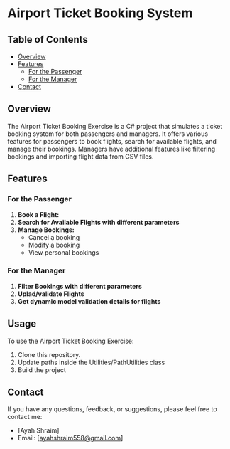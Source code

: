 # Airport Ticket Booking System

## Table of Contents

- [Overview](#overview)
- [Features](#features)
  - [For the Passenger](#for-the-passenger)
  - [For the Manager](#for-the-manager)
- [Contact](#contact)

## Overview

The Airport Ticket Booking Exercise is a C# project that simulates a ticket booking system for both passengers and managers. It offers various features for passengers to book flights, search for available flights, and manage their bookings. Managers have additional features like filtering bookings and importing flight data from CSV files.

## Features

### For the Passenger

1. **Book a Flight:**
2. **Search for Available Flights with different parameters**
3. **Manage Bookings:**
   - Cancel a booking
   - Modify a booking
   - View personal bookings

### For the Manager

1. **Filter Bookings with different parameters**
2. **Uplad/validate Flights**
3. **Get dynamic model validation details for flights**


## Usage

To use the Airport Ticket Booking Exercise:

1. Clone this repository.
2. Update paths inside the Utilities/PathUtilities class
3. Build the project

## Contact

If you have any questions, feedback, or suggestions, please feel free to contact me:

- [Ayah Shraim]
- Email: [ayahshraim558@gmail.com]
